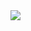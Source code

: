 <img src="[https://abbtech.az/storage/uploads/files/1687508692_1615533694-frontendd.svg](https://i0.wp.com/plopdo.com/wp-content/uploads/2021/07/Screenshot-1.png?resize=1210%2C642&ssl=1)"/>
